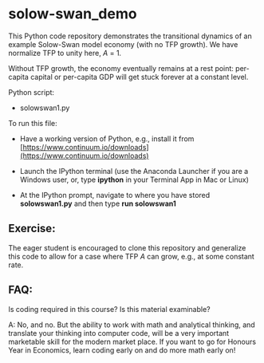 # solow-swan_demo

This Python code repository demonstrates the transitional dynamics of an example Solow-Swan model economy (with no TFP growth). We have normalize TFP to unity here, *A* = 1.

Without TFP growth, the economy eventually remains at a rest point: per-capita capital or per-capita GDP will get stuck forever at a constant level.

Python script:

* solowswan1.py

To run this file:

* Have a working version of Python, e.g., install it from [https://www.continuum.io/downloads](https://www.continuum.io/downloads)

* Launch the IPython terminal (use the Anaconda Launcher if you are a Windows user, or, type **ipython** in your Terminal App in Mac or Linux)

* At the IPython prompt, navigate to where you have stored **solowswan1.py** and then type **run solowswan1**

## Exercise:

The eager student is encouraged to clone this repository and generalize this code to allow for a case where TFP *A* can grow, e.g., at some constant rate.

## FAQ:

Is coding required in this course? Is this material examinable?

A: No, and no. But the ability to work with math and analytical thinking, and translate your thinking into computer code, will be a very important marketable skill for the modern market place. If you want to go for Honours Year in Economics, learn coding early on and do more math early on!
